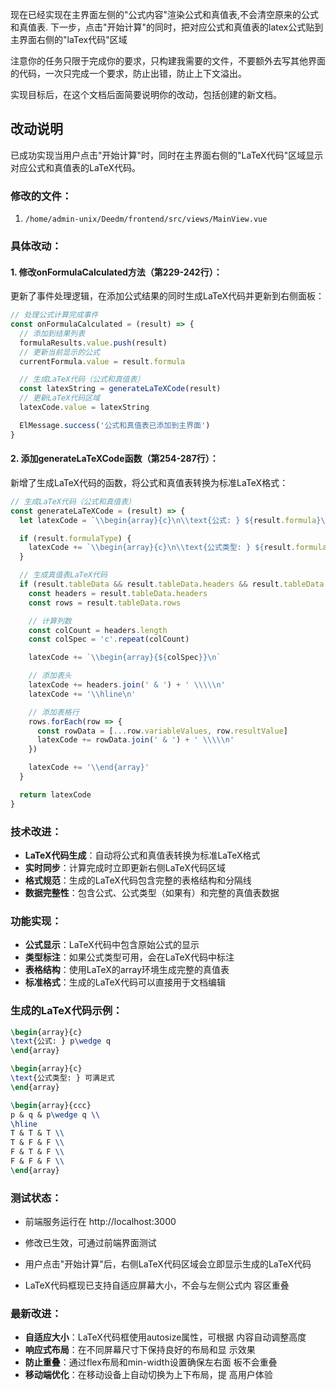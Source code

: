 现在已经实现在主界面左侧的"公式内容"渲染公式和真值表,不会清空原来的公式和真值表.
下一步，点击"开始计算"的同时，把对应公式和真值表的latex公式贴到主界面右侧的"laTex代码"区域

注意你的任务只限于完成你的要求，只构建我需要的文件，不要额外去写其他界面的代码，一次只完成一个要求，防止出错，防止上下文溢出。

实现目标后，在这个文档后面简要说明你的改动，包括创建的新文档。

## 改动说明

已成功实现当用户点击"开始计算"时，同时在主界面右侧的"LaTeX代码"区域显示对应公式和真值表的LaTeX代码。

### 修改的文件：
1. `/home/admin-unix/Deedm/frontend/src/views/MainView.vue`

### 具体改动：

#### 1. 修改onFormulaCalculated方法（第229-242行）：
更新了事件处理逻辑，在添加公式结果的同时生成LaTeX代码并更新到右侧面板：

```javascript
// 处理公式计算完成事件
const onFormulaCalculated = (result) => {
  // 添加到结果列表
  formulaResults.value.push(result)
  // 更新当前显示的公式
  currentFormula.value = result.formula

  // 生成LaTeX代码（公式和真值表）
  const latexString = generateLaTeXCode(result)
  // 更新LaTeX代码区域
  latexCode.value = latexString

  ElMessage.success('公式和真值表已添加到主界面')
}
```

#### 2. 添加generateLaTeXCode函数（第254-287行）：
新增了生成LaTeX代码的函数，将公式和真值表转换为标准LaTeX格式：

```javascript
// 生成LaTeX代码（公式和真值表）
const generateLaTeXCode = (result) => {
  let latexCode = `\\begin{array}{c}\n\\text{公式: } ${result.formula}\n\\end{array}\n\n`

  if (result.formulaType) {
    latexCode += `\\begin{array}{c}\n\\text{公式类型: } ${result.formulaType}\n\\end{array}\n\n`
  }

  // 生成真值表LaTeX代码
  if (result.tableData && result.tableData.headers && result.tableData.rows) {
    const headers = result.tableData.headers
    const rows = result.tableData.rows

    // 计算列数
    const colCount = headers.length
    const colSpec = 'c'.repeat(colCount)

    latexCode += `\\begin{array}{${colSpec}}\n`

    // 添加表头
    latexCode += headers.join(' & ') + ' \\\\\n'
    latexCode += '\\hline\n'

    // 添加表格行
    rows.forEach(row => {
      const rowData = [...row.variableValues, row.resultValue]
      latexCode += rowData.join(' & ') + ' \\\\\n'
    })

    latexCode += '\\end{array}'
  }

  return latexCode
}
```

### 技术改进：
- **LaTeX代码生成**：自动将公式和真值表转换为标准LaTeX格式
- **实时同步**：计算完成时立即更新右侧LaTeX代码区域
- **格式规范**：生成的LaTeX代码包含完整的表格结构和分隔线
- **数据完整性**：包含公式、公式类型（如果有）和完整的真值表数据

### 功能实现：
- **公式显示**：LaTeX代码中包含原始公式的显示
- **类型标注**：如果公式类型可用，会在LaTeX代码中标注
- **表格结构**：使用LaTeX的array环境生成完整的真值表
- **标准格式**：生成的LaTeX代码可以直接用于文档编辑

### 生成的LaTeX代码示例：
```latex
\begin{array}{c}
\text{公式: } p\wedge q
\end{array}

\begin{array}{c}
\text{公式类型: } 可满足式
\end{array}

\begin{array}{ccc}
p & q & p\wedge q \\
\hline
T & T & T \\
T & F & F \\
F & T & F \\
F & F & F \\
\end{array}
```

### 测试状态：
- 前端服务运行在 http://localhost:3000
- 修改已生效，可通过前端界面测试
- 用户点击"开始计算"后，右侧LaTeX代码区域会立即显示生成的LaTeX代码

- LaTeX代码框现已支持自适应屏幕大小，不会与左侧公式内
容区重叠

### 最新改进：
 - **自适应大小**：LaTeX代码框使用autosize属性，可根据
内容自动调整高度
 - **响应式布局**：在不同屏幕尺寸下保持良好的布局和显 示效果
- **防止重叠**：通过flex布局和min-width设置确保左右面
板不会重叠
 - **移动端优化**：在移动设备上自动切换为上下布局，提
高用户体验